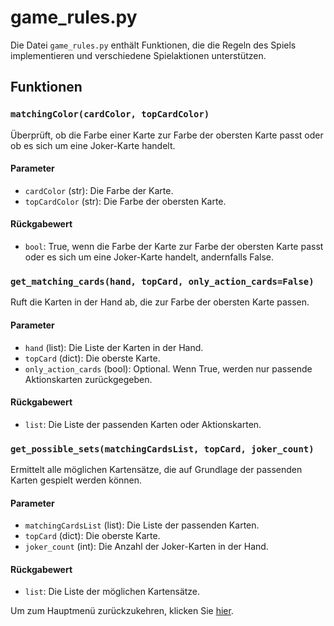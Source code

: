 # game_rules.py

Die Datei `game_rules.py` enthält Funktionen, die die Regeln des Spiels implementieren und verschiedene Spielaktionen unterstützen.

## Funktionen

### `matchingColor(cardColor, topCardColor)`

Überprüft, ob die Farbe einer Karte zur Farbe der obersten Karte passt oder ob es sich um eine Joker-Karte handelt.

#### Parameter

- `cardColor` (str): Die Farbe der Karte.
- `topCardColor` (str): Die Farbe der obersten Karte.

#### Rückgabewert

- `bool`: True, wenn die Farbe der Karte zur Farbe der obersten Karte passt oder es sich um eine Joker-Karte handelt, andernfalls False.

### `get_matching_cards(hand, topCard, only_action_cards=False)`

Ruft die Karten in der Hand ab, die zur Farbe der obersten Karte passen.

#### Parameter

- `hand` (list): Die Liste der Karten in der Hand.
- `topCard` (dict): Die oberste Karte.
- `only_action_cards` (bool): Optional. Wenn True, werden nur passende Aktionskarten zurückgegeben.

#### Rückgabewert

- `list`: Die Liste der passenden Karten oder Aktionskarten.

### `get_possible_sets(matchingCardsList, topCard, joker_count)`

Ermittelt alle möglichen Kartensätze, die auf Grundlage der passenden Karten gespielt werden können.

#### Parameter

- `matchingCardsList` (list): Die Liste der passenden Karten.
- `topCard` (dict): Die oberste Karte.
- `joker_count` (int): Die Anzahl der Joker-Karten in der Hand.

#### Rückgabewert

- `list`: Die Liste der möglichen Kartensätze.



Um zum Hauptmenü zurückzukehren, klicken Sie [hier](../README.md).

